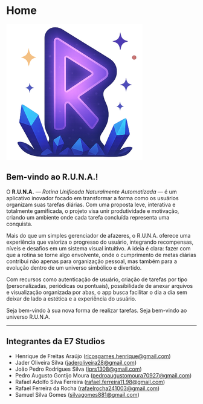 # Home

![Logo](img/360nblogo.png)

## Bem-vindo ao R.U.N.A.!

O **R.U.N.A.** — *Rotina Unificada Naturalmente Automatizada* — é um aplicativo inovador focado em transformar a forma como os usuários organizam suas tarefas diárias. Com uma proposta leve, interativa e totalmente gamificada, o projeto visa unir produtividade e motivação, criando um ambiente onde cada tarefa concluída representa uma conquista.

Mais do que um simples gerenciador de afazeres, o R.U.N.A. oferece uma experiência que valoriza o progresso do usuário, integrando recompensas, níveis e desafios em um sistema visual intuitivo. A ideia é clara: fazer com que a rotina se torne algo envolvente, onde o cumprimento de metas diárias contribui não apenas para organização pessoal, mas também para a evolução dentro de um universo simbólico e divertido.

Com recursos como autenticação de usuário, criação de tarefas por tipo (personalizadas, periódicas ou pontuais), possibilidade de anexar arquivos e visualização organizada por abas, o app busca facilitar o dia a dia sem deixar de lado a estética e a experiência do usuário.

Seja bem-vindo à sua nova forma de realizar tarefas. Seja bem-vindo ao universo R.U.N.A.

---

## Integrantes da E7 Studios

- Henrique de Freitas Araújo (ricosgames.henrique@gmail.com)
- Jader Oliveira Silva (jaderoliveira28@gmail.com)
- João Pedro Rodrigues Silva (jprs1308@gmail.com)
- Pedro Augusto Gontijo Moura (pedroaugustomoura70927@gmail.com)
- Rafael Adolfo Silva Ferreira (rafael.ferreira11.98@gmail.com)
- Rafael Ferreira da Rocha (rafaelrocha241003@gmail.com)
- Samuel Silva Gomes (silvagomes881@gmail.com)

